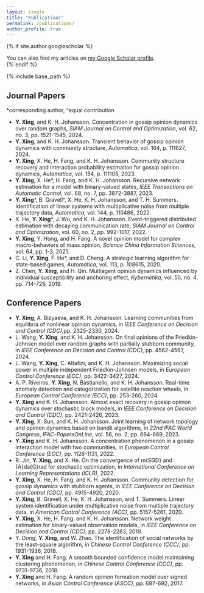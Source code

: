 ```yaml
---
layout: single
title: "Publications"
permalink: /publications/
author_profile: true
---
```


{% if site.author.googlescholar %}
  <div class="wordwrap">You can also find my articles on <a href="{{site.author.googlescholar}}">my Google Scholar profile</a>.</div>
{% endif %}

{% include base_path %}

## Journal Papers

*corresponding author, ^equal contribution
<ul id="customlistjournal" style="counter-reset: elementcounter 10;">

<li> <b>Y. Xing</b>, and K. H. Johansson. Concentration in gossip opinion dynamics over random graphs, <i>SIAM Journal on Control and Optimization</i>, vol. 62, no. 3, pp. 1521-1545, 2024. 
</li>

<li> <b>Y. Xing</b>, and K. H. Johansson. Transient behavior of gossip opinion dynamics with community structure, <i>Automatica</i>, vol. 164, p. 111627, 2024.
</li>

<li>  <b>Y. Xing</b>, X. He, H. Fang, and K. H. Johansson. Community structure recovery and interaction probability estimation for gossip opinion dynamics, <i>Automatica</i>, vol. 154, p. 111105, 2023.
</li>

<li>  <b>Y. Xing</b>, X. He*, H. Fang, and K. H. Johansson. Recursive network estimation for a model with binary-valued states, <i>IEEE Transactions on Automatic
  Control</i>, vol. 68, no. 7, pp. 3872-3887, 2023.
</li>

<li>  <b>Y. Xing</b>^, B. Gravell^, X. He, K. H. Johansson, and T. H. Summers. Identification of linear systems with multiplicative noise from multiple trajectory data, <i>Automatica</i>, vol. 144, p. 110486, 2022.
</li>

<li> X. He,  <b>Y. Xing</b>*, J. Wu, and K. H. Johansson. Event-triggered distributed estimation with decaying communication rate, <i>SIAM Journal on Control and Optimization</i>, vol. 60, no. 2, pp. 992-1017, 2022.
</li>

<li>  <b>Y. Xing</b>, Y. Hong, and H. Fang. A novel opinion model for complex macro-behaviors of mass opinion, <i>Science China Information Sciences</i>, vol. 64, pp. 1-3, 2021.
</li>

<li> C. Li,  <b>Y. Xing</b>, F. He*, and D. Cheng. A strategic learning algorithm for state-based games, <i>Automatica</i>, vol. 113, p. 108615, 2020.
</li>

<li> Z. Chen,  <b>Y. Xing</b>, and H. Qin. Multiagent opinion dynamics influenced by individual susceptibility and anchoring effect, <i>Kybernetika</i>, vol. 55, no. 4, pp. 714-726, 2019.
</li>

</ul>


## Conference Papers

<ul id="customlistconference" style="counter-reset: elementcounter 16;">

<li> <b>Y. Xing</b>, A. Bizyaeva, and K. H. Johansson. Learning communities from equilibria of nonlinear opinion dynamics, in <i>IEEE Conference on Decision and Control (CDC)</i>,pp. 2325-2330, 2024.
</li>

<li> L. Wang, <b>Y. Xing</b>, and K. H. Johansson. On final opinions of the Friedkin-Johnsen model over random graphs with partially stubborn community, in <i>IEEE Conference on Decision and Control (CDC)</i>, pp. 4562-4567, 2024.
</li>

<li> L. Wang, <b>Y. Xing</b>, C. Altafini, and K. H. Johansson. Maximizing social power in multiple independent Friedkin-Johnsen models, in <i>European Control Conference (ECC)</i>, pp. 3422-3427, 2024.
</li>

<li> A. P. Riveiros, <b>Y. Xing</b>, N. Bastianello, and K. H. Johansson. Real-time anomaly detection and categorization for satellite reaction wheels, in <i>European Control Conference (ECC)</i>, pp. 253-260, 2024.
</li>

<li> <b>Y. Xing</b> and K. H. Johansson. Almost exact recovery in gossip opinion dynamics over stochastic block models, in <i>IEEE Conference on Decision and Control (CDC)</i>, pp. 2421-2426, 2023.
</li>

<li> <b>Y. Xing</b>, X. Sun, and K. H. Johansson. Joint learning of network topology and opinion dynamics based on bandit algorithms, in <i>22nd IFAC World Congress</i>, <i>IFAC-PapersOnLine</i>, vol. 56, no. 2, pp. 664-669, 2023.
</li>

<li> <b>Y. Xing</b> and K. H. Johansson. A concentration phenomenon in a gossip interaction model with two communities, in <i>European Control Conference (ECC)</i>, pp. 1126-1131, 2022.
</li>

<li> R. Jin, <b>Y. Xing</b>, and X. He. On the convergence of m{SGD} and {A}da{G}rad for stochastic optimization, in <i>International Conference on Learning
  Representations (ICLR)</i>, 2022.
</li>

<li> <b>Y. Xing</b>, X. He, H. Fang, and K. H. Johansson. Community detection for gossip dynamics with stubborn agents, in <i>IEEE Conference on Decision and Control (CDC)</i>, pp. 4915-4920, 2020.
</li>

<li> <b>Y. Xing</b>, B. Gravell, X. He, K. H. Johansson, and T. Summers. Linear system identification under multiplicative noise from multiple trajectory data, in <i>American Control Conference (ACC)</i>, pp. 5157-5261, 2020.
</li>

<li> <b>Y. Xing</b>, X. He, H. Fang, and K. H. Johansson. Network weight estimation for binary-valued observation models, in <i>IEEE Conference on Decision and Control (CDC)</i>, pp. 2278-2283, 2019.
</li>

<li> Y. Dong, <b>Y. Xing</b>, and W. Zhao. The identification of social networks by the least-square algorithm, in <i>Chinese Control Conference (CCC)</i>, pp. 1931-1936, 2018.
</li>

<li> <b>Y. Xing</b> and H. Fang. A smooth bounded confidence model maintaining clustering phenomenon, in <i>Chinese Control Conference (CCC)</i>, pp. 9731-9736, 2018.
</li>

<li> <b>Y. Xing</b> and H. Fang. A random opinion formation model over signed networks, in <i>Asian Control Conference (ASCC)</i>, pp. 687-692, 2017.
</li>

</ul>
